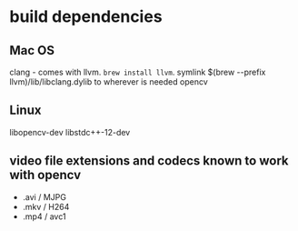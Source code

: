# build dependencies

## Mac OS
clang  - comes with llvm. `brew install llvm`. symlink $(brew --prefix llvm)/lib/libclang.dylib to wherever is needed
opencv

## Linux
libopencv-dev
libstdc++-12-dev

## video file extensions and codecs known to work with opencv
- .avi / MJPG
- .mkv / H264
- .mp4 / avc1
